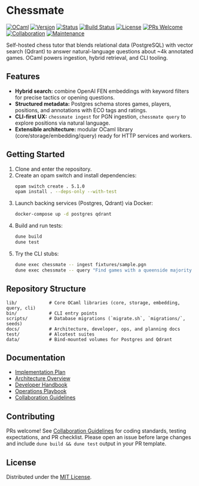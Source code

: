 # Chessmate

[![OCaml](https://img.shields.io/badge/OCaml-%3E%3D%205.1-orange.svg)](https://ocaml.org)
[![Version](https://img.shields.io/badge/Version-0.2.0-blue.svg)](RELEASE_NOTES.md)
[![Status](https://img.shields.io/badge/Status-Proof%20of%20Concept-yellow.svg)](docs/IMPLEMENTATION_PLAN.md)
[![Build Status](https://img.shields.io/github/actions/workflow/status/HendrikReh/chessmate/ci.yml?branch=main)](https://github.com/HendrikReh/chessmate/actions)
[![License](https://img.shields.io/github/license/HendrikReh/chessmate)](LICENSE)
[![PRs Welcome](https://img.shields.io/badge/PRs-welcome-brightgreen.svg)](docs/GUIDELINES.md)
[![Collaboration](https://img.shields.io/badge/Collaboration-Guidelines-blue.svg)](docs/GUIDELINES.md)
[![Maintenance](https://img.shields.io/badge/Maintained%3F-active-green.svg)](https://github.com/HendrikReh/chessmate/graphs/commit-activity)

Self-hosted chess tutor that blends relational data (PostgreSQL) with vector search (Qdrant) to answer natural-language questions about ~4k annotated games. OCaml powers ingestion, hybrid retrieval, and CLI tooling.

## Features
- **Hybrid search:** combine OpenAI FEN embeddings with keyword filters for precise tactics or opening questions.
- **Structured metadata:** Postgres schema stores games, players, positions, and annotations with ECO tags and ratings.
- **CLI-first UX:** `chessmate ingest` for PGN ingestion, `chessmate query` to explore positions via natural language.
- **Extensible architecture:** modular OCaml library (core/storage/embedding/query) ready for HTTP services and workers.

## Getting Started
1. Clone and enter the repository.
2. Create an opam switch and install dependencies:
   ```sh
   opam switch create . 5.1.0
   opam install . --deps-only --with-test
   ```
3. Launch backing services (Postgres, Qdrant) via Docker:
   ```sh
   docker-compose up -d postgres qdrant
   ```
4. Build and run tests:
   ```sh
   dune build
   dune test
   ```
5. Try the CLI stubs:
   ```sh
   dune exec chessmate -- ingest fixtures/sample.pgn
   dune exec chessmate -- query "Find games with a queenside majority attack"
   ```

## Repository Structure
```
lib/            # Core OCaml libraries (core, storage, embedding, query, cli)
bin/            # CLI entry points
scripts/        # Database migrations (`migrate.sh`, `migrations/`, seeds)
docs/           # Architecture, developer, ops, and planning docs
test/           # Alcotest suites
data/           # Bind-mounted volumes for Postgres and Qdrant
```

## Documentation
- [Implementation Plan](docs/IMPLEMENTATION_PLAN.md)
- [Architecture Overview](docs/ARCHITECTURE.md)
- [Developer Handbook](docs/DEVELOPER.md)
- [Operations Playbook](docs/OPERATIONS.md)
- [Collaboration Guidelines](docs/GUIDELINES.md)

## Contributing
PRs welcome! See [Collaboration Guidelines](docs/GUIDELINES.md) for coding standards, testing expectations, and PR checklist. Please open an issue before large changes and include `dune build && dune test` output in your PR template.

## License
Distributed under the [MIT License](LICENSE).
